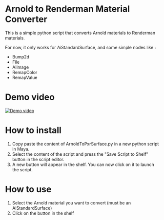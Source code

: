 # Arnold to Renderman Material Converter

This is a simple python script that converts Arnold materials to Renderman materials.

For now, it only works for AiStandardSurface, and some simple nodes like :
- Bump2d
- File
- AiImage
- RemapColor
- RemapValue

# Demo video

[![Demo video](https://img.youtube.com/vi/Kw9gQE1Ob9I/hqdefault.jpg)](https://www.youtube.com/watch?v=Kw9gQE1Ob9I)


# How to install

1. Copy paste the content of ArnoldToPxrSurface.py in a new python script in Maya.
2. Select the content of the script and press the "Save Script to Shelf" button in the script editor.
3. A new button will appear in the shelf. You can now click on it to launch the script.

# How to use

1. Select the Arnold material you want to convert (must be an AiStandardSurface)
2. Click on the button in the shelf

